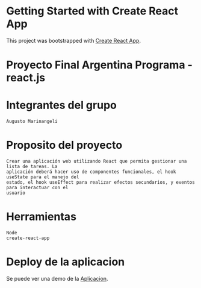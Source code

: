 # Getting Started with Create React App

This project was bootstrapped with [Create React App](https://github.com/facebook/create-react-app).

# Proyecto Final Argentina Programa - react.js

# Integrantes del grupo
    Augusto Marinangeli

# Proposito del proyecto

    Crear una aplicación web utilizando React que permita gestionar una lista de tareas. La
    aplicación deberá hacer uso de componentes funcionales, el hook useState para el manejo del
    estado, el hook useEffect para realizar efectos secundarios, y eventos para interactuar con el
    usuario

# Herramientas

    Node
    create-react-app

# Deploy de la aplicacion

Se puede ver una demo de la [Aplicacion](https://trabajo-final-react-u7hl.vercel.app/).


